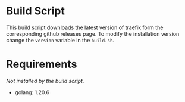 # Build Script

This build script downloads the latest version of traefik form the
corresponding github releases page. To modify the installation version change
the `version` variable in the `build.sh`.

# Requirements

*Not installed by the build script.*

* golang: 1.20.6
